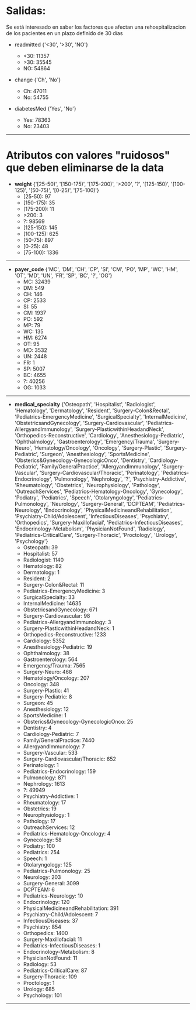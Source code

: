 # Salidas:
Se está interesado en saber los factores que afectan una 
rehospitalizacion de los pacientes en un plazo definido de 30 días

- readmitted {'<30', '>30', 'NO'}
  - <30: 11357
  - \>30: 35545
  - NO: 54864

- change {'Ch', 'No'}
  - Ch: 47011
  - No: 54755

- diabetesMed {'Yes', 'No'}
  - Yes: 78363
  - No: 23403

---

# Atributos con valores "ruidosos" que deben eliminarse de la data


- **weight** {'[25-50)', '[150-175)', '[175-200)', '>200', '?', '[125-150)', '[100-125)', '[50-75)', '[0-25)', '[75-100)'}
  - [25-50): 97
  - [150-175): 35
  - [175-200): 11
  - \>200: 3
  - ?: 98569
  - [125-150): 145
  - [100-125): 625
  - [50-75): 897
  - [0-25): 48
  - [75-100): 1336
---

- **payer_code** {'MC', 'DM', 'CH', 'CP', 'SI', 'CM', 'PO', 'MP', 'WC', 'HM', 'OT', 'MD', 'UN', 'FR', 'SP', 'BC', '?', 'OG'}
  - MC: 32439
  - DM: 549
  - CH: 146
  - CP: 2533
  - SI: 55
  - CM: 1937
  - PO: 592
  - MP: 79
  - WC: 135
  - HM: 6274
  - OT: 95
  - MD: 3532
  - UN: 2448
  - FR: 1
  - SP: 5007
  - BC: 4655
  - ?: 40256
  - OG: 1033
---

- **medical_specialty** {'Osteopath', 'Hospitalist', 'Radiologist', 'Hematology', 'Dermatology', 'Resident', 'Surgery-Colon&Rectal', 'Pediatrics-EmergencyMedicine', 'SurgicalSpecialty', 'InternalMedicine', 'ObstetricsandGynecology', 'Surgery-Cardiovascular', 'Pediatrics-AllergyandImmunology', 'Surgery-PlasticwithinHeadandNeck', 'Orthopedics-Reconstructive', 'Cardiology', 'Anesthesiology-Pediatric', 'Ophthalmology', 'Gastroenterology', 'Emergency/Trauma', 'Surgery-Neuro', 'Hematology/Oncology', 'Oncology', 'Surgery-Plastic', 'Surgery-Pediatric', 'Surgeon', 'Anesthesiology', 'SportsMedicine', 'Obsterics&Gynecology-GynecologicOnco', 'Dentistry', 'Cardiology-Pediatric', 'Family/GeneralPractice', 'AllergyandImmunology', 'Surgery-Vascular', 'Surgery-Cardiovascular/Thoracic', 'Perinatology', 'Pediatrics-Endocrinology', 'Pulmonology', 'Nephrology', '?', 'Psychiatry-Addictive', 'Rheumatology', 'Obstetrics', 'Neurophysiology', 'Pathology', 'OutreachServices', 'Pediatrics-Hematology-Oncology', 'Gynecology', 'Podiatry', 'Pediatrics', 'Speech', 'Otolaryngology', 'Pediatrics-Pulmonology', 'Neurology', 'Surgery-General', 'DCPTEAM', 'Pediatrics-Neurology', 'Endocrinology', 'PhysicalMedicineandRehabilitation', 'Psychiatry-Child/Adolescent', 'InfectiousDiseases', 'Psychiatry', 'Orthopedics', 'Surgery-Maxillofacial', 'Pediatrics-InfectiousDiseases', 'Endocrinology-Metabolism', 'PhysicianNotFound', 'Radiology', 'Pediatrics-CriticalCare', 'Surgery-Thoracic', 'Proctology', 'Urology', 'Psychology'}
  - Osteopath: 39
  - Hospitalist: 57
  - Radiologist: 1140
  - Hematology: 82
  - Dermatology: 1
  - Resident: 2
  - Surgery-Colon&Rectal: 11
  - Pediatrics-EmergencyMedicine: 3
  - SurgicalSpecialty: 33
  - InternalMedicine: 14635
  - ObstetricsandGynecology: 671
  - Surgery-Cardiovascular: 98
  - Pediatrics-AllergyandImmunology: 3
  - Surgery-PlasticwithinHeadandNeck: 1
  - Orthopedics-Reconstructive: 1233
  - Cardiology: 5352
  - Anesthesiology-Pediatric: 19
  - Ophthalmology: 38
  - Gastroenterology: 564
  - Emergency/Trauma: 7565
  - Surgery-Neuro: 468
  - Hematology/Oncology: 207
  - Oncology: 348
  - Surgery-Plastic: 41
  - Surgery-Pediatric: 8
  - Surgeon: 45
  - Anesthesiology: 12
  - SportsMedicine: 1
  - Obsterics&Gynecology-GynecologicOnco: 25
  - Dentistry: 4
  - Cardiology-Pediatric: 7
  - Family/GeneralPractice: 7440
  - AllergyandImmunology: 7
  - Surgery-Vascular: 533
  - Surgery-Cardiovascular/Thoracic: 652
  - Perinatology: 1
  - Pediatrics-Endocrinology: 159
  - Pulmonology: 871
  - Nephrology: 1613
  - ?: 49949
  - Psychiatry-Addictive: 1
  - Rheumatology: 17
  - Obstetrics: 19
  - Neurophysiology: 1
  - Pathology: 17
  - OutreachServices: 12
  - Pediatrics-Hematology-Oncology: 4
  - Gynecology: 58
  - Podiatry: 100
  - Pediatrics: 254
  - Speech: 1
  - Otolaryngology: 125
  - Pediatrics-Pulmonology: 25
  - Neurology: 203
  - Surgery-General: 3099
  - DCPTEAM: 6
  - Pediatrics-Neurology: 10
  - Endocrinology: 120
  - PhysicalMedicineandRehabilitation: 391
  - Psychiatry-Child/Adolescent: 7
  - InfectiousDiseases: 37
  - Psychiatry: 854
  - Orthopedics: 1400
  - Surgery-Maxillofacial: 11
  - Pediatrics-InfectiousDiseases: 1
  - Endocrinology-Metabolism: 8
  - PhysicianNotFound: 11
  - Radiology: 53
  - Pediatrics-CriticalCare: 87
  - Surgery-Thoracic: 109
  - Proctology: 1
  - Urology: 685
  - Psychology: 101
---
